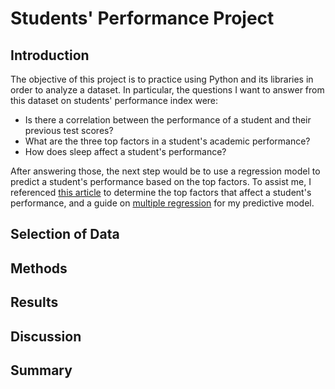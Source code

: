 # Students' Performance Project
## Introduction
The objective of this project is to practice using Python and its libraries in order to analyze a dataset. In particular, the questions I want to answer from this dataset on students' performance index were:
- Is there a correlation between the performance of a student and their previous test scores?
- What are the three top factors in a student's academic performance?
- How does sleep affect a student's performance?

After answering those, the next step would be to use a regression model to predict a student's performance based on the top factors. To assist me, I referenced [this article](https://365datascience.com/tutorials/python-tutorials/predictive-model-python/) to determine the top factors that affect a student's performance, and a guide on [multiple regression](https://www.w3schools.com/python/python_ml_multiple_regression.asp) for my predictive model.

## Selection of Data


## Methods

## Results

## Discussion

## Summary
